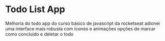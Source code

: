 # Todo List App

Melhoria do todo app do curso básico de javascript da rocketseat
adionei uma interface mais robusta com ícones e animações opções de marcar como concluido e deletar o todo
